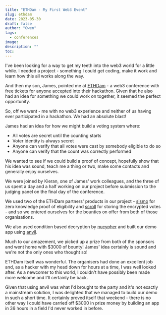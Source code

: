 ```yaml
---
title: "ETHDam - My First Web3 Event"
slug: ethdam
date: 2023-05-30
draft: false
author: "Owen"
tags:
  - conferences
image:
description: ""
toc:
---
```

I've been looking for a way to get my teeth into the web3 world for a little while. I needed a project - something I could get coding, make it work and learn how this all works along the way.

And then my son, James, pointed me at [ETHDam](https://www.ethdam.com/) - a web3 conference with free tickets for anyone accepted into their hackathon. Given that he also had an idea for something we could work on together, it seemed the perfect opportunity.

So, off we went - me with no web3 experience and neither of us having ever participated in a hackathon. We had an absolute blast!

James had an idea for how we might build a voting system where:

* All votes are secret until the counting starts
* Voter identity is always secret
* Anyone can verify that all votes were cast by somebody eligible to do so
* Anyone can verify that the count was correctly performed

We wanted to see if we could build a proof of concept, hopefully show that his idea was sound, teach me a thing or two, make some contacts and generally enjoy ourselves.

We were joined by Kieran, one of James' work colleagues, and the three of us spent a day and a half working on our project before submission to the judging panel on the final day of the conference.

We used two of the ETHDam partners' products in our project - [sismo](https://sismo.io) for zero knowledge proof of eligibility and [scroll](https://scroll.io) for storing the encrypted votes - and so we entered ourselves for the bounties on offer from both of those organisations.

We also used condition based decryption by [nucypher](https://nucypher.com) and built our demo app using [anvil](https://anvil.works).

Much to our amazement, we picked up a prize from both of the sponsors and went home with $3000 of bounty! James' idea certainly is sound and we're not the only ones who thought so!

ETHDam itself was wonderful. The organisers had done an excellent job and, as a hacker with my head down for hours at a time, I was well looked after. As a newcomer to this world, I couldn't have possibly been made more welcome and I'll certainly be back.

Given that using anvil was what I'd brought to the party and it's not exactly a mainstream solution, I was delighted that we managed to build our demo in such a short time. It certainly proved itself that weekend - there is no other way I could have carried off $3000 in prize money by building an app in 36 hours in a field I'd never worked in before.

